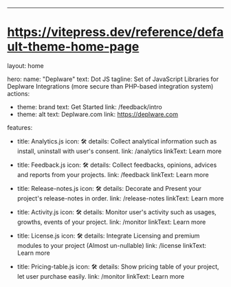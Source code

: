 ---
# https://vitepress.dev/reference/default-theme-home-page
layout: home

hero:
  name: "Deplware"
  text: Dot JS
  tagline: Set of JavaScript Libraries for Deplware Integrations (more secure than PHP-based integration system)
  actions:
  - theme: brand
    text: Get Started
    link: /feedback/intro
  - theme: alt
    text: Deplware.com
    link: https://deplware.com

features:

  - title: Analytics.js
    icon: 🛠️
    details: Collect analytical information such as install, uninstall with user's consent.
    link: /analytics
    linkText: Learn more

  - title: Feedback.js
    icon: 🛠️
    details: Collect feedbacks, opinions, advices and reports from your projects.
    link: /feedback
    linkText: Learn more

  - title: Release-notes.js
    icon: 🛠️
    details: Decorate and Present your project's release-notes in order.
    link: /release-notes
    linkText: Learn more

  - title: Activity.js
    icon: 🛠️
    details: Monitor user's activity such as usages, growths, events of your project.
    link: /monitor
    linkText: Learn more

  - title: License.js
    icon: 🛠️
    details: Integrate Licensing and premium modules to your project (Almost un-nullable)
    link: /license
    linkText: Learn more

  - title: Pricing-table.js
    icon: 🛠️
    details: Show pricing table of your project, let user purchase easily.
    link: /monitor
    linkText: Learn more


